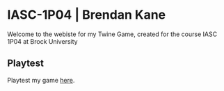 # IASC-1P04 | Brendan Kane

Welcome to the webiste for my Twine Game, created for the course IASC 1P04 at Brock University

## Playtest

Playtest my game [here](https://github.com/FlerBaDer01/IASC-1P04/blob/main/AgeofQuests_ForestsofAldeon/final_build/AgeofQuests_ForestsofAldeon_2021_FinalBuild_Oct31.html). 
